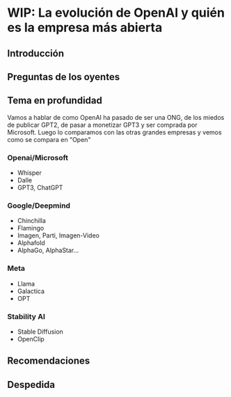 # WIP: La evolución de OpenAI y quién es la empresa más abierta

## Introducción

## Preguntas de los oyentes

## Tema en profundidad

Vamos a hablar de como OpenAI ha pasado de ser una ONG, de los miedos de publicar GPT2, de pasar a monetizar GPT3 y ser comprada por Microsoft. 
Luego lo comparamos con las otras grandes empresas y vemos como se compara en "Open"

### Openai/Microsoft

- Whisper
- Dalle
- GPT3, ChatGPT

### Google/Deepmind

- Chinchilla
- Flamingo
- Imagen, Parti, Imagen-Video
- Alphafold
- AlphaGo, AlphaStar...

### Meta

- Llama
- Galactica
- OPT

### Stability AI

- Stable Diffusion
- OpenClip

## Recomendaciones

## Despedida
